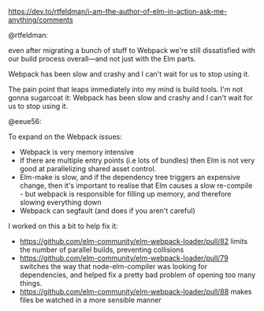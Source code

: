https://dev.to/rtfeldman/i-am-the-author-of-elm-in-action-ask-me-anything/comments

@rtfeldman:

even after migrating a bunch of stuff to Webpack we're still dissatisfied with our build process overall—and not just with the Elm parts.

Webpack has been slow and crashy and I can't wait for us to stop using it.

The pain point that leaps immediately into my mind is build tools. I'm not gonna sugarcoat it: Webpack has been slow and crashy and I can't wait for us to stop using it.

@eeue56:

To expand on the Webpack issues:

- Webpack is very memory intensive
- If there are multiple entry points (i.e lots of bundles) then Elm is not very good at parallelizing shared asset control.
- Elm-make is slow, and if the dependency tree triggers an expensive change, then it's important to realise that Elm causes a slow re-compile - but webpack is responsible for filling up memory, and therefore slowing everything down
- Webpack can segfault (and does if you aren't careful)

I worked on this a bit to help fix it:

- https://github.com/elm-community/elm-webpack-loader/pull/82 limits the number of parallel builds, preventing collisions
- https://github.com/elm-community/elm-webpack-loader/pull/79 switches the way that node-elm-compiler was looking for dependencies, and helped fix a pretty bad problem of opening too many things.
- https://github.com/elm-community/elm-webpack-loader/pull/88 makes files be watched in a more sensible manner
